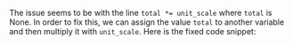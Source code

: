 The issue seems to be with the line `total *= unit_scale` where `total` is None. In order to fix this, we can assign the value `total` to another variable and then multiply it with `unit_scale`. Here is the fixed code snippet:

```python
